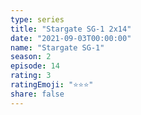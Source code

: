 ```yaml
--- 
type: series 
title: "Stargate SG-1 2x14" 
date: "2021-09-03T00:00:00" 
name: "Stargate SG-1" 
season: 2 
episode: 14 
rating: 3 
ratingEmoji: "⭐️⭐️⭐️" 
share: false 
---
```

